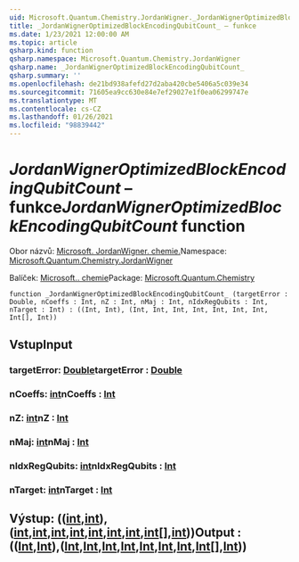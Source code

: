 ```yaml
---
uid: Microsoft.Quantum.Chemistry.JordanWigner._JordanWignerOptimizedBlockEncodingQubitCount_
title: _JordanWignerOptimizedBlockEncodingQubitCount_ – funkce
ms.date: 1/23/2021 12:00:00 AM
ms.topic: article
qsharp.kind: function
qsharp.namespace: Microsoft.Quantum.Chemistry.JordanWigner
qsharp.name: _JordanWignerOptimizedBlockEncodingQubitCount_
qsharp.summary: ''
ms.openlocfilehash: de21bd938afefd27d2aba420cbe5406a5c039e34
ms.sourcegitcommit: 71605ea9cc630e84e7ef29027e1f0ea06299747e
ms.translationtype: MT
ms.contentlocale: cs-CZ
ms.lasthandoff: 01/26/2021
ms.locfileid: "98839442"
---
```

# <a name="_jordanwigneroptimizedblockencodingqubitcount_-function"></a><span data-ttu-id="bc9a1-102">_JordanWignerOptimizedBlockEncodingQubitCount_ – funkce</span><span class="sxs-lookup"><span data-stu-id="bc9a1-102">_JordanWignerOptimizedBlockEncodingQubitCount_ function</span></span>

<span data-ttu-id="bc9a1-103">Obor názvů: [Microsoft. JordanWigner. chemie.](xref:Microsoft.Quantum.Chemistry.JordanWigner)</span><span class="sxs-lookup"><span data-stu-id="bc9a1-103">Namespace: [Microsoft.Quantum.Chemistry.JordanWigner](xref:Microsoft.Quantum.Chemistry.JordanWigner)</span></span>

<span data-ttu-id="bc9a1-104">Balíček: [Microsoft.. chemie](https://nuget.org/packages/Microsoft.Quantum.Chemistry)</span><span class="sxs-lookup"><span data-stu-id="bc9a1-104">Package: [Microsoft.Quantum.Chemistry](https://nuget.org/packages/Microsoft.Quantum.Chemistry)</span></span>




```qsharp
function _JordanWignerOptimizedBlockEncodingQubitCount_ (targetError : Double, nCoeffs : Int, nZ : Int, nMaj : Int, nIdxRegQubits : Int, nTarget : Int) : ((Int, Int), (Int, Int, Int, Int, Int, Int, Int, Int[], Int))
```


## <a name="input"></a><span data-ttu-id="bc9a1-105">Vstup</span><span class="sxs-lookup"><span data-stu-id="bc9a1-105">Input</span></span>

### <a name="targeterror--double"></a><span data-ttu-id="bc9a1-106">targetError: [Double](xref:microsoft.quantum.lang-ref.double)</span><span class="sxs-lookup"><span data-stu-id="bc9a1-106">targetError : [Double](xref:microsoft.quantum.lang-ref.double)</span></span>




### <a name="ncoeffs--int"></a><span data-ttu-id="bc9a1-107">nCoeffs: [int](xref:microsoft.quantum.lang-ref.int)</span><span class="sxs-lookup"><span data-stu-id="bc9a1-107">nCoeffs : [Int](xref:microsoft.quantum.lang-ref.int)</span></span>




### <a name="nz--int"></a><span data-ttu-id="bc9a1-108">nZ: [int](xref:microsoft.quantum.lang-ref.int)</span><span class="sxs-lookup"><span data-stu-id="bc9a1-108">nZ : [Int](xref:microsoft.quantum.lang-ref.int)</span></span>




### <a name="nmaj--int"></a><span data-ttu-id="bc9a1-109">nMaj: [int](xref:microsoft.quantum.lang-ref.int)</span><span class="sxs-lookup"><span data-stu-id="bc9a1-109">nMaj : [Int](xref:microsoft.quantum.lang-ref.int)</span></span>




### <a name="nidxregqubits--int"></a><span data-ttu-id="bc9a1-110">nIdxRegQubits: [int](xref:microsoft.quantum.lang-ref.int)</span><span class="sxs-lookup"><span data-stu-id="bc9a1-110">nIdxRegQubits : [Int](xref:microsoft.quantum.lang-ref.int)</span></span>




### <a name="ntarget--int"></a><span data-ttu-id="bc9a1-111">nTarget: [int](xref:microsoft.quantum.lang-ref.int)</span><span class="sxs-lookup"><span data-stu-id="bc9a1-111">nTarget : [Int](xref:microsoft.quantum.lang-ref.int)</span></span>





## <a name="output--intintintintintintintintintintint"></a><span data-ttu-id="bc9a1-112">Výstup: (([int](xref:microsoft.quantum.lang-ref.int),[int](xref:microsoft.quantum.lang-ref.int)), ([int](xref:microsoft.quantum.lang-ref.int),[int](xref:microsoft.quantum.lang-ref.int),[int](xref:microsoft.quantum.lang-ref.int),[int](xref:microsoft.quantum.lang-ref.int),[int](xref:microsoft.quantum.lang-ref.int),[int](xref:microsoft.quantum.lang-ref.int),[int](xref:microsoft.quantum.lang-ref.int),[int](xref:microsoft.quantum.lang-ref.int)[],[int](xref:microsoft.quantum.lang-ref.int)))</span><span class="sxs-lookup"><span data-stu-id="bc9a1-112">Output : (([Int](xref:microsoft.quantum.lang-ref.int),[Int](xref:microsoft.quantum.lang-ref.int)),([Int](xref:microsoft.quantum.lang-ref.int),[Int](xref:microsoft.quantum.lang-ref.int),[Int](xref:microsoft.quantum.lang-ref.int),[Int](xref:microsoft.quantum.lang-ref.int),[Int](xref:microsoft.quantum.lang-ref.int),[Int](xref:microsoft.quantum.lang-ref.int),[Int](xref:microsoft.quantum.lang-ref.int),[Int](xref:microsoft.quantum.lang-ref.int)[],[Int](xref:microsoft.quantum.lang-ref.int)))</span></span>

